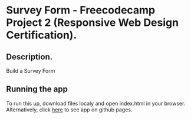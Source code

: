 # Survey Form - Freecodecamp Project 2 (Responsive Web Design Certification).

## Description.

Build a Survey Form

## Running the app

To run this up, download files localy and open index.html in your browser.
Alternatively, click [here]() to
see app on github pages.


